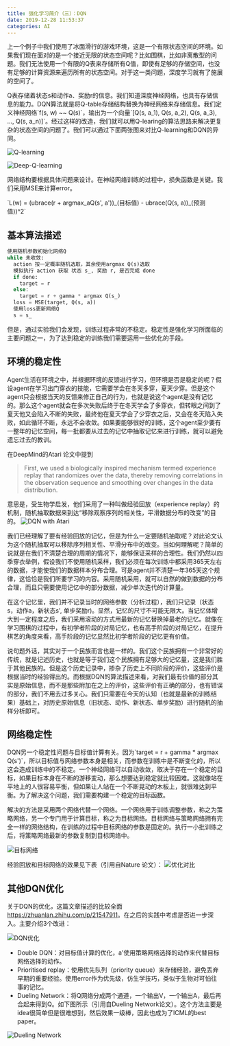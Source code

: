 ```yaml
---
title: 强化学习简介（三）：DQN
date: 2019-12-28 11:53:37
categories: AI
---
```


上一个例子中我们使用了冰面滑行的游戏环境，这是一个有限状态空间的环境。如果我们现在面对的是一个接近无限的状态空间呢？比如围棋，比如非离散型的问题。我们无法使用一个有限的Q表来存储所有Q值，即使有足够的存储空间，也没有足够的计算资源来遍历所有的状态空间。对于这一类问题，深度学习就有了施展的空间了。

Q表存储着状态s和动作a、奖励r的信息。我们知道深度神经网络，也具有存储信息的能力。DQN算法就是将Q-table存储结构替换为神经网络来存储信息。我们定义神经网络\`f(s, w) ~~ Q(s)\`，输出为一个向量\`[Q(s, a_1), Q(s, a_2), Q(s, a_3), ..., Q(s, a_n)]\`。经过这样的改造，我们就可以用Q-learing的算法思路来解决更复杂的状态空间的问题了。我们可以通过下面两张图来对比Q-learning和DQN的异同。

![Q-learning](/img/rl-3/1.png)

![Deep-Q-learning](/img/rl-3/2.png)

网络结构要根据具体问题来设计。在神经网络训练的过程中，损失函数是关键。我们采用MSE来计算error。

\`L(w) = (ubrace(r + argmax_aQ(s', a'))\_(目标值) - ubrace(Q(s, a))_(预测值))^2\`

## 基本算法描述

```python
使用随机参数初始化网络Q
while 未收敛:
  action 按一定概率随机选取，其余使用argmax Q(s)选取
  模拟执行 action 获取 状态 s_, 奖励 r, 是否完成 done
  if done:
    target = r
  else:
    target = r + gamma * argmax Q(s_)
  loss = MSE(target, Q(s, a))
  使用loss更新网络Q
  s = s_
```

但是，通过实验我们会发现，训练过程非常的不稳定。稳定性是强化学习所面临的主要问题之一，为了达到稳定的训练我们需要运用一些优化的手段。

## 环境的稳定性

Agent生活在环境之中，并根据环境的反馈进行学习，但环境是否是稳定的呢？假设agent在学习出门穿衣的技能，它需要学会在冬天多穿，夏天少穿。但是这个agent只会根据当天的反馈来修正自己的行为，也就是说这个agent是没有记忆的。那么这个agent就会在多次失败后终于在冬天学会了多穿衣，但转眼之间到了夏天他又会陷入不断的失败，最终他在夏天学会了少穿衣之后，又会在冬天陷入失败，如此循环不断，永远不会收敛。如果要能够很好的训练，这个agent至少要有一整年的记忆空间，每一批都要从过去的记忆中抽取记忆来进行训练，就可以避免遗忘过去的教训。

在DeepMind的Atari 论文中提到
> First, we used a biologically inspired mechanism termed experience replay that randomizes over the data, thereby removing correlations in the observation sequence and smoothing over changes in the data distribution.

意思是，受生物学启发，他们采用了一种叫做经验回放（experience replay）的机制，随机抽取数据来到达“移除观察序列的相关性，平滑数据分布的改变”的目的。
![DQN with Atari](/img/rl-3/4.png)

我们已经理解了要有经验回放的记忆，但是为什么一定要随机抽取呢？对此论文认为这个随机抽取可以移除序列相关性、平滑分布中的改变。当如何理解呢？简单的说就是在我们不清楚合理的周期的情况下，能够保证采样的合理性。我们仍然以四季穿衣举例，假设我们不使用随机采样，我们必须在每次训练中都采用365天左右的数据，才能使我们的数据样本分布合理。可是agent并不清楚一年365天这个规律，这恰恰是我们所要学习的内容。采用随机采用，就可以自然的做到数据的分布合理，而且只需要使用记忆中的部分数据，减少单次迭代的计算量。

在这个记忆里，我们并不记录当时的网络参数（分析过程），我们只记录（状态s，动作a，新状态s', 单步奖励r)。显然，记忆的尺寸不可能无限大。当记忆体增大到一定程度之后，我们采用滚动的方式用最新的记忆替换掉最老的记忆。就像在学习围棋的过程中，有初学者阶段的对局记忆，也有高手阶段的对局记忆，在提升棋艺的角度来看，高手阶段的记忆显然比初学者阶段的记忆更有价值。

说句题外话，其实对于一个民族而言也是一样的。我们这个民族拥有一个非常好的传统，就是记述历史，也就是等于我们这个民族拥有足够大的记忆量，这是我们胜于其他民族的。但是这个历史记录中，掺杂了历史上不同阶段的评价，这些评价是根据当时的经验得出的。而根据DQN的算法描述来看，对我们最有价值的部分其实是原始信息，而不是那些附加在之上的评价，这些评价有正确的部分，也有错误的部分，我们不用去过多关心。我们只需要在今天的认知（也就是最新的训练结果）基础上，对历史原始信息（旧状态、动作、新状态、单步奖励）进行随机的抽样分析即可。

## 网络稳定性

DQN另一个稳定性问题与目标值计算有关。因为\`target = r + gamma * argmax Q(s')\`，所以目标值与网络参数本身是相关，而参数在训练中是不断变化的，所以这会造成训练中的不稳定。一个神经网络可以自动收敛，取决于存在一个稳定的目标，如果目标本身在不断的游移变动，那么想要达到稳定就比较困难。这就像站在平地上的人很容易平衡，但如果让人站在一个不断晃动的木板上，就很难达到平衡。为了解决这个问题，我们需要构建一个稳定的目标函数。

解决的方法是采用两个网络代替一个网络。一个网络用于训练调整参数，称之为策略网络，另一个专门用于计算目标，称之为目标网络。目标网络与策略网络拥有完全一样的网络结构，在训练的过程中目标网络的参数是固定的。执行一小批训练之后，将策略网络最新的参数复制到目标网络中。

![目标网络](/img/rl-3/3.png)

经验回放和目标网络的效果见下表（引用自Nature 论文）：
![优化对比](/img/rl-3/5.png)

## 其他DQN优化

关于DQN的优化，这篇文章描述的比较全面 <https://zhuanlan.zhihu.com/p/21547911>。在之后的实践中考虑是否进一步深入。主要介绍3个改进：

![DQN优化](/img/rl-3/6.png)

* Double DQN：对目标值计算的优化，a'使用策略网络选择的动作来代替目标网络选择的动作。
* Prioritised replay：使用优先队列（priority queue）来存储经验，避免丢弃早期的重要经验。使用error作为优先级，仿生学技巧，类似于生物对可怕往事的记忆。
* Dueling Network：将Q网络分成两个通道，一个输出V，一个输出A，最后再合起来得到Q。如下图所示（引用自Dueling Network论文）。这个方法主要是idea很简单但是很难想到，然后效果一级棒，因此也成为了ICML的best paper。

![Dueling Network](/img/rl-3/7.png)
